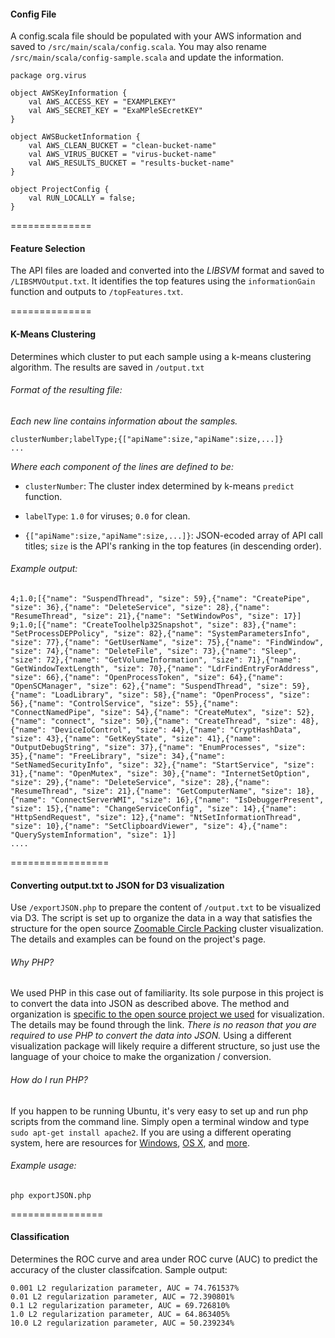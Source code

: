 #### Config File

A config.scala file should be populated with your AWS information and saved to `/src/main/scala/config.scala`. You may also rename `/src/main/scala/config-sample.scala` and update the information.

```
package org.virus

object AWSKeyInformation {
	val AWS_ACCESS_KEY = "EXAMPLEKEY"
	val AWS_SECRET_KEY = "ExaMPleSEcretKEY"
}

object AWSBucketInformation {
	val AWS_CLEAN_BUCKET = "clean-bucket-name"
	val AWS_VIRUS_BUCKET = "virus-bucket-name"
	val AWS_RESULTS_BUCKET = "results-bucket-name"
}

object ProjectConfig {
	val RUN_LOCALLY = false;
}
```

==============


#### Feature Selection

The API files are loaded and converted into the *LIBSVM* format and saved to `/LIBSMVOutput.txt`. It identifies the top features using the `informationGain` function and outputs to `/topFeatures.txt`.

==============


#### K-Means Clustering

Determines which cluster to put each sample using a k-means clustering algorithm. The results are saved in `/output.txt`

###### Format of the resulting file:

*Each new line contains information about the samples.*

```
clusterNumber;labelType;{["apiName":size,"apiName":size,...]}
...
```

*Where each component of the lines are defined to be:*

- `clusterNumber`: The cluster index determined by k-means `predict` function.

- `labelType`: `1.0` for viruses; `0.0` for clean.

- `{["apiName":size,"apiName":size,...]}`: JSON-ecoded array of API call titles; `size` is the API's ranking in the top features (in descending order).

###### Example output:

```
4;1.0;[{"name": "SuspendThread", "size": 59},{"name": "CreatePipe", "size": 36},{"name": "DeleteService", "size": 28},{"name": "ResumeThread", "size": 21},{"name": "SetWindowPos", "size": 17}]
9;1.0;[{"name": "CreateToolhelp32Snapshot", "size": 83},{"name": "SetProcessDEPPolicy", "size": 82},{"name": "SystemParametersInfo", "size": 77},{"name": "GetUserName", "size": 75},{"name": "FindWindow", "size": 74},{"name": "DeleteFile", "size": 73},{"name": "Sleep", "size": 72},{"name": "GetVolumeInformation", "size": 71},{"name": "GetWindowTextLength", "size": 70},{"name": "LdrFindEntryForAddress", "size": 66},{"name": "OpenProcessToken", "size": 64},{"name": "OpenSCManager", "size": 62},{"name": "SuspendThread", "size": 59},{"name": "LoadLibrary", "size": 58},{"name": "OpenProcess", "size": 56},{"name": "ControlService", "size": 55},{"name": "ConnectNamedPipe", "size": 54},{"name": "CreateMutex", "size": 52},{"name": "connect", "size": 50},{"name": "CreateThread", "size": 48},{"name": "DeviceIoControl", "size": 44},{"name": "CryptHashData", "size": 43},{"name": "GetKeyState", "size": 41},{"name": "OutputDebugString", "size": 37},{"name": "EnumProcesses", "size": 35},{"name": "FreeLibrary", "size": 34},{"name": "SetNamedSecurityInfo", "size": 32},{"name": "StartService", "size": 31},{"name": "OpenMutex", "size": 30},{"name": "InternetSetOption", "size": 29},{"name": "DeleteService", "size": 28},{"name": "ResumeThread", "size": 21},{"name": "GetComputerName", "size": 18},{"name": "ConnectServerWMI", "size": 16},{"name": "IsDebuggerPresent", "size": 15},{"name": "ChangeServiceConfig", "size": 14},{"name": "HttpSendRequest", "size": 12},{"name": "NtSetInformationThread", "size": 10},{"name": "SetClipboardViewer", "size": 4},{"name": "QuerySystemInformation", "size": 1}]
....
```

=================

#### Converting output.txt to JSON for D3 visualization

Use `/exportJSON.php` to prepare the content of `/output.txt` to be visualized via D3. The script is set up to organize the data in a way that satisfies the structure for the open source [Zoomable Circle Packing](https://bl.ocks.org/mbostock/7607535) cluster visualization. The details and examples can be found on the project's page.

###### Why PHP?

We used PHP in this case out of familiarity. Its sole purpose in this project is to convert the data into JSON as described above. The method and organization is [specific to the open source project we used](https://bl.ocks.org/mbostock/7607535) for visualization. The details may be found through the link. *There is no reason that you are required to use PHP to convert the data into JSON.* Using a different visualization package will likely require a different structure, so just use the language of your choice to make the organization / conversion.

###### How do I run PHP?

If you happen to be running Ubuntu, it's very easy to set up and run php scripts from the command line. Simply open a terminal window and type `sudo apt-get install apache2`. If you are using a different operating system, here are resources for [Windows](http://lmgtfy.com/?q=how+to+install+and+run+php+on+windows), [OS X](http://lmgtfy.com/?q=how+to+install+and+run+php+on+osx), and [more](http://lmgtfy.com/?q=how+to+install+and+run+php).

###### Example usage:

`php exportJSON.php`

================

#### Classification

Determines the ROC curve and area under ROC curve (AUC) to predict the accuracy of the cluster classifcation. Sample output:

```
0.001 L2 regularization parameter, AUC = 74.761537%
0.01 L2 regularization parameter, AUC = 72.390801%
0.1 L2 regularization parameter, AUC = 69.726810%
1.0 L2 regularization parameter, AUC = 64.863405%
10.0 L2 regularization parameter, AUC = 50.239234%
```
